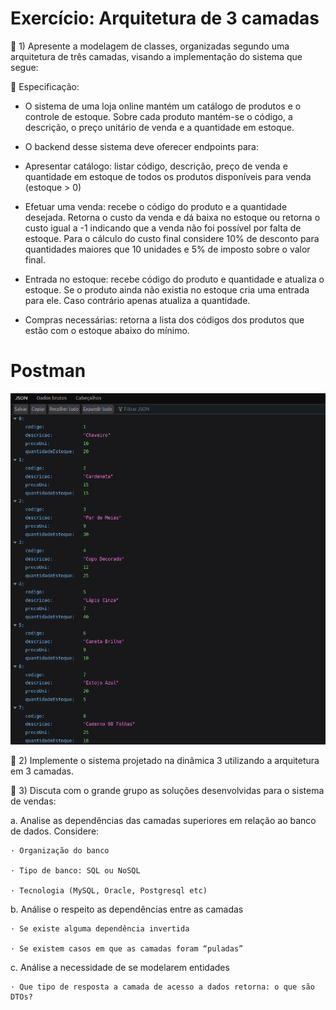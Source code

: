 # Exercício: Arquitetura de 3 camadas

🌱 1) Apresente a modelagem de classes, organizadas segundo uma arquitetura de três camadas, visando a implementação do sistema que segue:

  🧶 Especificação:

  - O sistema de uma loja online mantém um catálogo de produtos e o controle de estoque. Sobre cada produto mantém-se o código, a descrição, o preço unitário de venda e a quantidade em estoque.

  - O backend desse sistema deve oferecer endpoints para:

  - Apresentar catálogo: listar código, descrição, preço de venda e quantidade em estoque de todos os produtos disponíveis para venda (estoque > 0)

  - Efetuar uma venda: recebe o código do produto e a quantidade desejada. Retorna o custo da venda e dá baixa no estoque ou retorna o custo igual a -1 indicando que a venda não foi possível por falta de estoque. Para o cálculo do custo final considere 10% de desconto para quantidades maiores que 10 unidades e 5% de imposto sobre o valor final.

  - Entrada no estoque: recebe código do produto e quantidade e atualiza o estoque. Se o produto ainda não existia no estoque cria uma entrada para ele. Caso contrário apenas atualiza a quantidade.

  - Compras necessárias: retorna a lista dos códigos dos produtos que estão com o estoque abaixo do mínimo.
# Postman
![preview](img/produtos_postman.png)

🌱 2) Implemente o sistema projetado na dinâmica 3 utilizando a arquitetura em 3 camadas.

🌱 3) Discuta com o grande grupo as soluções desenvolvidas para o sistema de vendas:

  a. Analise as dependências das camadas superiores em relação ao banco de dados. Considere:

    · Organização do banco

    · Tipo de banco: SQL ou NoSQL

    · Tecnologia (MySQL, Oracle, Postgresql etc)

  b. Análise o respeito as dependências entre as camadas

    · Se existe alguma dependência invertida

    · Se existem casos em que as camadas foram “puladas”
  
  c. Análise a necessidade de se modelarem entidades

    · Que tipo de resposta a camada de acesso a dados retorna: o que são DTOs?

